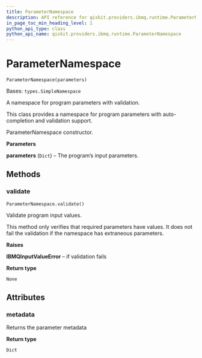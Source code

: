 ```yaml
---
title: ParameterNamespace
description: API reference for qiskit.providers.ibmq.runtime.ParameterNamespace
in_page_toc_min_heading_level: 1
python_api_type: class
python_api_name: qiskit.providers.ibmq.runtime.ParameterNamespace
---
```


# ParameterNamespace

<span id="qiskit.providers.ibmq.runtime.ParameterNamespace" />

`ParameterNamespace(parameters)`

Bases: `types.SimpleNamespace`

A namespace for program parameters with validation.

This class provides a namespace for program parameters with auto-completion and validation support.

ParameterNamespace constructor.

**Parameters**

**parameters** (`Dict`) – The program’s input parameters.

## Methods

### validate

<span id="qiskit.providers.ibmq.runtime.ParameterNamespace.validate" />

`ParameterNamespace.validate()`

Validate program input values.

<Admonition title="Note" type="note">
  This method only verifies that required parameters have values. It does not fail the validation if the namespace has extraneous parameters.
</Admonition>

**Raises**

**IBMQInputValueError** – if validation fails

**Return type**

`None`

## Attributes

<span id="qiskit.providers.ibmq.runtime.ParameterNamespace.metadata" />

### metadata

Returns the parameter metadata

**Return type**

`Dict`

